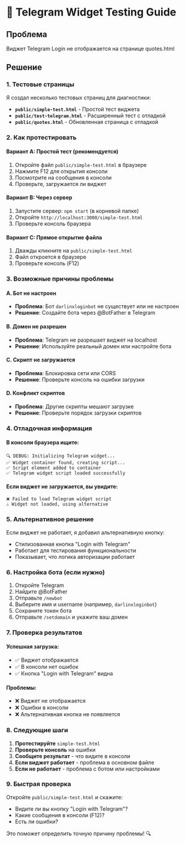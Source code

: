 # 🔐 Telegram Widget Testing Guide

## Проблема
Виджет Telegram Login не отображается на странице quotes.html

## Решение

### 1. Тестовые страницы
Я создал несколько тестовых страниц для диагностики:

- **`public/simple-test.html`** - Простой тест виджета
- **`public/test-telegram.html`** - Расширенный тест с отладкой
- **`public/quotes.html`** - Обновленная страница с отладкой

### 2. Как протестировать

#### Вариант A: Простой тест (рекомендуется)
1. Откройте файл `public/simple-test.html` в браузере
2. Нажмите F12 для открытия консоли
3. Посмотрите на сообщения в консоли
4. Проверьте, загружается ли виджет

#### Вариант B: Через сервер
1. Запустите сервер: `npm start` (в корневой папке)
2. Откройте `http://localhost:3000/simple-test.html`
3. Проверьте консоль браузера

#### Вариант C: Прямое открытие файла
1. Дважды кликните на `public/simple-test.html`
2. Файл откроется в браузере
3. Проверьте консоль (F12)

### 3. Возможные причины проблемы

#### A. Бот не настроен
- **Проблема**: Бот `darlinxloginbot` не существует или не настроен
- **Решение**: Создайте бота через @BotFather в Telegram

#### B. Домен не разрешен
- **Проблема**: Telegram не разрешает виджет на localhost
- **Решение**: Используйте реальный домен или настройте бота

#### C. Скрипт не загружается
- **Проблема**: Блокировка сети или CORS
- **Решение**: Проверьте консоль на ошибки загрузки

#### D. Конфликт скриптов
- **Проблема**: Другие скрипты мешают загрузке
- **Решение**: Проверьте порядок загрузки скриптов

### 4. Отладочная информация

#### В консоли браузера ищите:
```
🔍 DEBUG: Initializing Telegram widget...
✅ Widget container found, creating script...
✅ Script element added to container
✅ Telegram widget script loaded successfully
```

#### Если виджет не загружается, вы увидите:
```
❌ Failed to load Telegram widget script
⚠️ Widget not loaded, using alternative
```

### 5. Альтернативное решение

Если виджет не работает, я добавил альтернативную кнопку:
- Стилизованная кнопка "Login with Telegram"
- Работает для тестирования функциональности
- Показывает, что логика авторизации работает

### 6. Настройка бота (если нужно)

1. Откройте Telegram
2. Найдите @BotFather
3. Отправьте `/newbot`
4. Выберите имя и username (например, `darlinxloginbot`)
5. Сохраните токен бота
6. Отправьте `/setdomain` и укажите ваш домен

### 7. Проверка результатов

#### Успешная загрузка:
- ✅ Виджет отображается
- ✅ В консоли нет ошибок
- ✅ Кнопка "Login with Telegram" видна

#### Проблемы:
- ❌ Виджет не отображается
- ❌ Ошибки в консоли
- ❌ Альтернативная кнопка не появляется

### 8. Следующие шаги

1. **Протестируйте** `simple-test.html`
2. **Проверьте консоль** на ошибки
3. **Сообщите результат** - что видите в консоли
4. **Если виджет работает** - проблема в основном файле
5. **Если не работает** - проблема с ботом или настройками

### 9. Быстрая проверка

Откройте `public/simple-test.html` и скажите:
- Видите ли вы кнопку "Login with Telegram"?
- Какие сообщения в консоли (F12)?
- Есть ли ошибки?

Это поможет определить точную причину проблемы! 🔍 